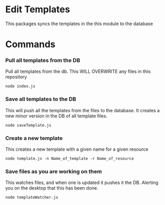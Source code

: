 # Edit Templates
This packages syncs the templates in the this module to the database

# Commands

### Pull all templates from the DB
Pull all templates from the db. This WILL OVERWRITE any files in this repository
```
node index.js
```

### Save all templates to the DB
This will push all the templates from the files to the database. It creates a new minor version in the DB of all template files.
```
node saveTemplate.js
```

### Create a new template
This creates a new template with a given name for a given resource
```
node template.js -n Name_of_template -r Name_of_resource
```

### Save files as you are working on them
This watches files, and when one is updated it pushes it the DB. Alerting you on the desktop that this has been done.
```
node templateWatcher.js
```

